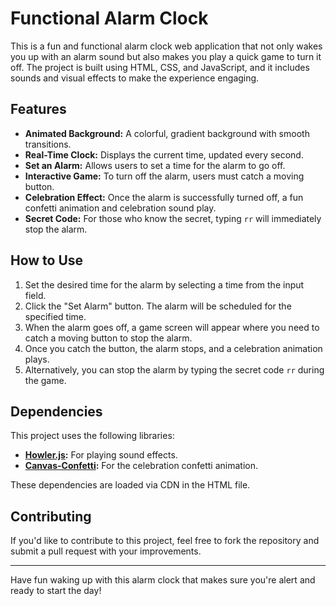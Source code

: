 # Functional Alarm Clock

This is a fun and functional alarm clock web application that not only wakes you up with an alarm sound but also makes you play a quick game to turn it off. The project is built using HTML, CSS, and JavaScript, and it includes sounds and visual effects to make the experience engaging.

## Features

- **Animated Background:** A colorful, gradient background with smooth transitions.
- **Real-Time Clock:** Displays the current time, updated every second.
- **Set an Alarm:** Allows users to set a time for the alarm to go off.
- **Interactive Game:** To turn off the alarm, users must catch a moving button.
- **Celebration Effect:** Once the alarm is successfully turned off, a fun confetti animation and celebration sound play.
- **Secret Code:** For those who know the secret, typing `rr` will immediately stop the alarm.

## How to Use

1. Set the desired time for the alarm by selecting a time from the input field.
2. Click the "Set Alarm" button. The alarm will be scheduled for the specified time.
3. When the alarm goes off, a game screen will appear where you need to catch a moving button to stop the alarm.
4. Once you catch the button, the alarm stops, and a celebration animation plays.
5. Alternatively, you can stop the alarm by typing the secret code `rr` during the game.

## Dependencies

This project uses the following libraries:

- **[Howler.js](https://howlerjs.com/):** For playing sound effects.
- **[Canvas-Confetti](https://www.kirilv.com/canvas-confetti/):** For the celebration confetti animation.

These dependencies are loaded via CDN in the HTML file.

## Contributing

If you'd like to contribute to this project, feel free to fork the repository and submit a pull request with your improvements.

---

Have fun waking up with this alarm clock that makes sure you're alert and ready to start the day!
